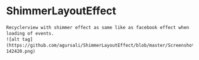    # ShimmerLayoutEffect
    Recyclerview with shimmer effect as same like as facebook effect when loading of events.
    ![alt tag](https://github.com/agursali/ShimmerLayoutEffect/blob/master/Screenshot_20170713-142420.png)
    
